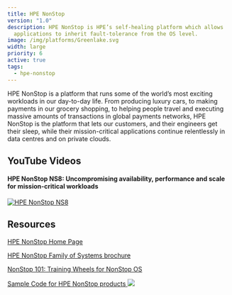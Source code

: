 ```yaml
---
title: HPE NonStop
version: "1.0"
description: HPE NonStop is HPE’s self-healing platform which allows
  applications to inherit fault-tolerance from the OS level.
image: /img/platforms/Greenlake.svg
width: large
priority: 6
active: true
tags:
  - hpe-nonstop
---
```

HPE NonStop is a platform that runs some of the world’s most exciting workloads in our day-to-day life. From producing luxury cars, to making payments in our grocery shopping, to helping people travel and executing massive amounts of transactions in global payments networks, HPE NonStop is the platform that lets our customers, and their engineers get their sleep, while their mission-critical applications continue relentlessly in data centres and on private clouds.

## YouTube Videos

#### HPE NonStop NS8: Uncompromising availability, performance and scale for mission-critical workloads

[![HPE NonStop NS8](https://img.youtube.com/vi/M5vq2OxwTDI/hqdefault.jpg)](https://www.youtube.com/watch?v=M5vq2OxwTDI)

## Resources

[HPE NonStop Home Page](https://www.hpe.com/us/en/servers/nonstop.html)

[HPE NonStop Family of Systems brochure](https://www.hpe.com/psnow/doc/4aa4-2988enw)

[NonStop 101: Training Wheels for NonStop OS](https://shaniceabigail.github.io/nonstop101/)

[Sample Code for HPE NonStop products ![](Github)](https://github.com/HewlettPackard/NonStop)